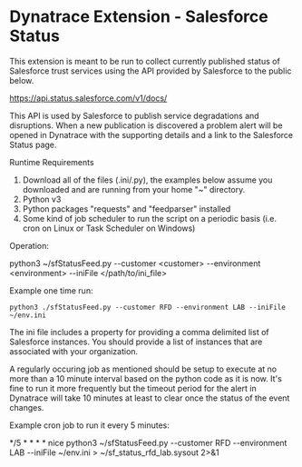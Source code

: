 # Dynatrace Extension - Salesforce Status

This extension is meant to be run to collect currently published status of Salesforce trust services using the API provided by Salesforce to the public below.

https://api.status.salesforce.com/v1/docs/

This API is used by Salesforce to publish service degradations and disruptions. When a new publication is discovered a problem alert will be opened in Dynatrace with the supporting details and a link to the Salesforce Status page.

Runtime Requirements

1. Download all of the files (.ini/.py), the examples below assume you downloaded and are running from your home "~" directory.
2. Python v3
3. Python packages "requests" and "feedparser" installed
4. Some kind of job scheduler to run the script on a periodic basis (i.e. cron on Linux or Task Scheduler on Windows)

Operation:

  python3 ~/sfStatusFeed.py --customer \<customer\> --environment \<environment\> --iniFile \</path/to/ini_file\>

  Example one time run: 
  
    python3 ./sfStatusFeed.py --customer RFD --environment LAB --iniFile ~/env.ini
  
The ini file includes a property for providing a comma delimited list of Salesforce instances.  You should provide a list of instances that are associated with your organization.

A regularly occuring job as mentioned should be setup to execute at no more than a 10 minute interval based on the python code as it is now.  It's fine to run it more frequently but the timeout period for the alert in Dynatrace will take 10 minutes at least to clear once the status of the event changes. 
  
  Example cron job to run it every 5 minutes:

  */5 * * * * nice python3 ~/sfStatusFeed.py --customer RFD --environment LAB --iniFile ~/env.ini > ~/sf_status_rfd_lab.sysout 2>&1
